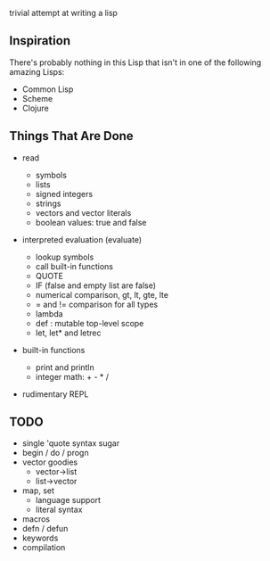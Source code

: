 trivial attempt at writing a lisp

Inspiration
-----------

There's probably nothing in this Lisp that isn't in one of the
following amazing Lisps:

* Common Lisp
* Scheme
* Clojure

Things That Are Done
--------------------
* read
  * symbols
  * lists
  * signed integers
  * strings
  * vectors and vector literals
  * boolean values: true and false

* interpreted evaluation (evaluate)
  * lookup symbols
  * call built-in functions
  * QUOTE
  * IF (false and empty list are false)
  * numerical comparison, gt, lt, gte, lte
  * = and != comparison for all types
  * lambda
  * def : mutable top-level scope
  * let, let\* and letrec

* built-in functions
  * print and println
  * integer math: + - \* /

* rudimentary REPL

TODO
----

* single 'quote syntax sugar
* begin / do / progn
* vector goodies
  * vector->list
  * list->vector
* map, set
  * language support
  * literal syntax
* macros
* defn / defun
* keywords
* compilation

